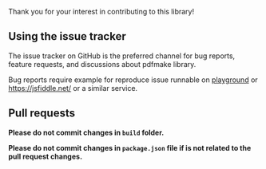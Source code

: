 Thank you for your interest in contributing to this library!

## Using the issue tracker

The issue tracker on GitHub is the preferred channel for bug reports, feature requests, and discussions about pdfmake library.

Bug reports require example for reproduce issue runnable on [playground](http://pdfmake.org/playground.html) or https://jsfiddle.net/ or a similar service.

## Pull requests

**Please do not commit changes in `build` folder.**

**Please do not commit changes in `package.json` file if is not related to the pull request changes.**
